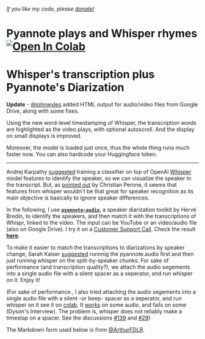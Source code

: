 *If you like my code, please [donate!](./donation/donation.md)*
# Pyannote plays and Whisper rhymes [![Open In Colab](https://colab.research.google.com/assets/colab-badge.svg)](https://colab.research.google.com/github/Majdoddin/nlp/blob/main/Pyannote_plays_and_Whisper_rhymes_v_2_0.ipynb)

# Whisper's transcription plus Pyannote's Diarization 

**Update** - [@johnwyles](https://github.com/johnwyles) added HTML output for audio/video files from Google Drive, along with some fixes.

Using the new word-level timestamping of Whisper, the transcription words are highlighted as the video plays, with optional autoscroll. And the display on small displays is improved.

Moreover, the model is loaded just once, thus the whole thing runs much faster now. You can also hardcode your Huggingface token. 

---
Andrej Karpathy [suggested](https://twitter.com/karpathy/status/1574476200801538048?s=20&t=s5IMMXOYjBI6-91dib6w8g) training a classifier on top of  OpenAI [Whisper](https://openai.com/blog/whisper/) model features to identify the speaker, so we can visualize the speaker in the transcript. But, as [pointed out](https://twitter.com/tarantulae/status/1574493613362388992?s=20&t=s5IMMXOYjBI6-91dib6w8g) by Christian Perone, it seems that features from whisper wouldn't be that great for speaker recognition as its main objective is basically to ignore speaker differences.

In the following, I use [**`pyannote-audio`**](https://github.com/pyannote/pyannote-audio), a speaker diarization toolkit by Hervé Bredin, to identify the speakers, and then match it with the transcriptions of Whispr, linked to the video. The input can be YouTube or an video/audio file (also on Google Drive). I try it on a [Customer Support Call](https://youtu.be/hpZFJctBUHQ). Check the result [**here**](https://majdoddin.github.io/dyson.html).

To make it easier to match the transcriptions to diarizations by speaker change, Sarah Kaiser [suggested](https://github.com/openai/whisper/discussions/264#discussioncomment-3825375) runnnig the pyannote.audio first and  then just running whisper on the split-by-speaker chunks. 
For sake of performance (and transcription quality?), we attach the audio segements into a single audio file with a silent spacer as a seperator, and run whisper on it. Enjoy it!

(For sake of performance , I also tried attaching the audio segements into a single audio file with a silent -or beep- spacer as a seperator, and run whisper on it see it on [colab](https://colab.research.google.com/drive/1HuvcY4tkTHPDzcwyVH77LCh_m8tP-Qet?usp=sharing). It [works](https://majdoddin.github.io/lexicap.html) on some audio, and fails on some (Dyson's Interview). The problem is, whisper does not reliably make a timestap on a spacer. See the discussions [#139](https://github.com/openai/whisper/discussions/139) and [#29](https://github.com/openai/whisper/discussions/29))

The Markdown form used below is from [@ArthurFDLR](https://github.com/ArthurFDLR/whisper-youtube/).   

